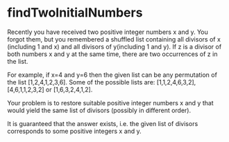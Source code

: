 # findTwoInitialNumbers
Recently you have received two positive integer numbers x and y. You forgot them, but you remembered a shuffled list containing all divisors of x (including 1 and x) and all divisors of y(including 1 and y). If z is a divisor of both numbers x and y at the same time, there are two occurrences of z in the list.

For example, if x=4 and y=6 then the given list can be any permutation of the list [1,2,4,1,2,3,6]. Some of the possible lists are: [1,1,2,4,6,3,2], [4,6,1,1,2,3,2] or [1,6,3,2,4,1,2].

Your problem is to restore suitable positive integer numbers x and y that would yield the same list of divisors (possibly in different order).

It is guaranteed that the answer exists, i.e. the given list of divisors corresponds to some positive integers x and y.
